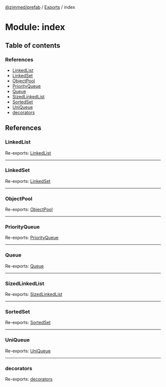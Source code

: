[@zimmed/prefab](../README.md) / [Exports](../modules.md) / index

# Module: index

## Table of contents

### References

- [LinkedList](index.md#linkedlist)
- [LinkedSet](index.md#linkedset)
- [ObjectPool](index.md#objectpool)
- [PriorityQueue](index.md#priorityqueue)
- [Queue](index.md#queue)
- [SizedLinkedList](index.md#sizedlinkedlist)
- [SortedSet](index.md#sortedset)
- [UniQueue](index.md#uniqueue)
- [decorators](index.md#decorators)

## References

### LinkedList

Re-exports: [LinkedList](../classes/LinkedList.LinkedList-1.md)

___

### LinkedSet

Re-exports: [LinkedSet](../classes/LinkedSet.LinkedSet-1.md)

___

### ObjectPool

Re-exports: [ObjectPool](../classes/ObjectPool.ObjectPool-1.md)

___

### PriorityQueue

Re-exports: [PriorityQueue](../classes/PriorityQueue.PriorityQueue-1.md)

___

### Queue

Re-exports: [Queue](../classes/Queue.Queue-1.md)

___

### SizedLinkedList

Re-exports: [SizedLinkedList](../classes/SizedLinkedList.SizedLinkedList-1.md)

___

### SortedSet

Re-exports: [SortedSet](../classes/SortedSet.SortedSet-1.md)

___

### UniQueue

Re-exports: [UniQueue](../classes/UniQueue.UniQueue-1.md)

___

### decorators

Re-exports: [decorators](decorators.md)

